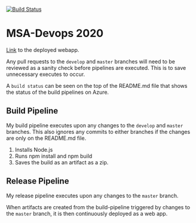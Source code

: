 [![Build Status](https://dev.azure.com/kennggg/MSA-Devops/_apis/build/status/road2paradise.MSA-Devops?branchName=master)](https://dev.azure.com/kennggg/MSA-Devops/_build/latest?definitionId=1&branchName=master)

# MSA-Devops 2020

[Link](https://kenny-devops-2020-07.azurewebsites.net/ ) to the deployed webapp. 

Any pull requests to the `develop` and `master` branches will need to be reviewed as a sanity check before pipelines are executed. This is to save unnecessary executes to occur.

A `build status` can be seen on the top of the README.md file that shows the status of the build pipelines on Azure.


## Build Pipeline

My build pipeline executes upon any changes to the `develop` and `master` branches. This also ignores any commits to either branches if the changes are only on the README.md file.

1. Installs Node.js 
2. Runs npm install and npm build 
3. Saves the build as an artifact as a zip.


## Release Pipeline

My release pipeline executes upon any changes to the `master` branch.

When artifacts are created from the build-pipeline triggered by changes to the `master` branch, it is then continuously deployed as a web app.


